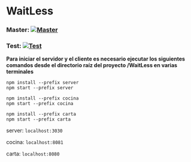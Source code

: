 # WaitLess 

### Master: [![Master](https://travis-ci.com/UNIZAR-30248-2018-GPS/WaitLess.svg?branch=master)](https://travis-ci.com/UNIZAR-30248-2018-GPS/WaitLess)
### Test: [![Test](https://travis-ci.com/UNIZAR-30248-2018-GPS/WaitLess.svg?branch=test)](https://travis-ci.com/UNIZAR-30248-2018-GPS/WaitLess)


**Para iniciar el servidor y el cliente es necesario ejecutar los siguientes comandos desde el directorio raíz del proyecto /WaitLess en varias terminales**
````
npm install --prefix server
npm start --prefix server

npm install --prefix cocina
npm start --prefix cocina

npm install --prefix carta
npm start --prefix carta
````

server: `localhost:3030`

cocina: `localhost:8081`

carta: `localhost:8080`
